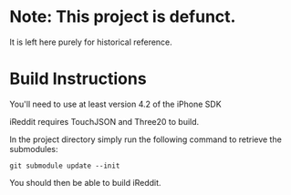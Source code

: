 # Note: This project is defunct.
It is left here purely for historical reference.

Build Instructions
==================

You'll need to use at least version 4.2 of the iPhone SDK

iReddit requires TouchJSON and Three20 to build.

In the project directory simply run the following command to retrieve the submodules:

	git submodule update --init

You should then be able to build iReddit.

